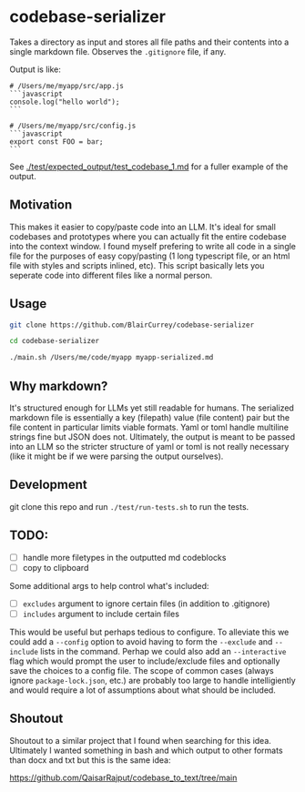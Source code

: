 # codebase-serializer

Takes a directory as input and stores all file paths and their contents into a single markdown file. Observes the `.gitignore` file, if any.

Output is like:

````
# /Users/me/myapp/src/app.js
```javascript
console.log("hello world");
```

# /Users/me/myapp/src/config.js
```javascript
export const FOO = bar;
```
````

See [./test/expected_output/test_codebase_1.md](./test/expected_output/test_codebase_1.md) for a fuller example of the output.

## Motivation

This makes it easier to copy/paste code into an LLM. It's ideal for small codebases and prototypes where you can actually fit the entire codebase into the context window. I found myself prefering to write all code in a single file for the purposes of easy copy/pasting (1 long typescript file, or an html file with styles and scripts inlined, etc). This script basically lets you seperate code into different files like a normal person.

## Usage

```bash
git clone https://github.com/BlairCurrey/codebase-serializer
```

```bash
cd codebase-serializer
```

```bash
./main.sh /Users/me/code/myapp myapp-serialized.md
```

## Why markdown?

It's structured enough for LLMs yet still readable for humans. The serialized markdown file is essentially a key (filepath) value (file content) pair but the file content in particular limits viable formats. Yaml or toml handle multiline strings fine but JSON does not. Ultimately, the output is meant to be passed into an LLM so the stricter structure of yaml or toml is not really necessary (like it might be if we were parsing the output ourselves).

## Development

git clone this repo and run `./test/run-tests.sh` to run the tests.

## TODO:

- [ ] handle more filetypes in the outputted md codeblocks
- [ ] copy to clipboard

Some additional args to help control what's included:

- [ ] `excludes` argument to ignore certain files (in addition to .gitignore)
- [ ] `includes` argument to include certain files

This would be useful but perhaps tedious to configure. To alleviate this we could add a `--config` option to avoid having to form the `--exclude` and `--include` lists in the command. Perhap we could also add an `--interactive` flag which would prompt the user to include/exclude files and optionally save the choices to a config file. The scope of common cases (always ignore `package-lock.json`, etc.) are probably too large to handle intelligiently and would require a lot of assumptions about what should be included.

## Shoutout

Shoutout to a similar project that I found when searching for this idea. Ultimately I wanted something in bash and which output to other formats than docx and txt but this is the same idea:

https://github.com/QaisarRajput/codebase_to_text/tree/main
